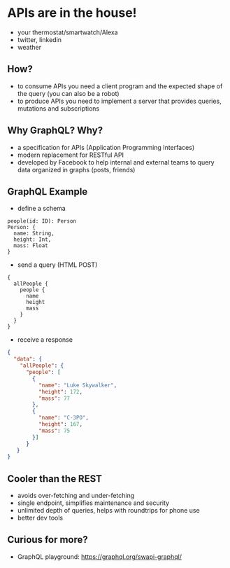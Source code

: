 # APIs are in the house!
- your thermostat/smartwatch/Alexa
- twitter, linkedin
- weather

## How?
- to consume APIs you need a client program and the expected shape of the query (you can also be a robot)
- to produce APIs you need to implement a server that provides queries, mutations and subscriptions

## Why GraphQL? Why?
- a specification for APIs (Application Programming Interfaces)
- modern replacement for RESTful API
- developed by Facebook to help internal and external teams to query data organized in graphs (posts, friends)

## GraphQL Example

- define a schema

```
people(id: ID): Person
Person: {
  name: String,
  height: Int,
  mass: Float
}
```

- send a query (HTML POST)
```
{
  allPeople {
    people {
      name
      height
      mass
    }
  }
}
```

- receive a response
```json
{
  "data": {
    "allPeople": {
      "people": [
        {
          "name": "Luke Skywalker",
          "height": 172,
          "mass": 77
        },
        {
          "name": "C-3PO",
          "height": 167,
          "mass": 75
        }]
      }
   }
}   
```

## Cooler than the REST
- avoids over-fetching and under-fetching
- single endpoint, simplifies maintenance and security
- unlimited depth of queries, helps with roundtrips for phone use
- better dev tools

## Curious for more?
- GraphQL playground: https://graphql.org/swapi-graphql/
